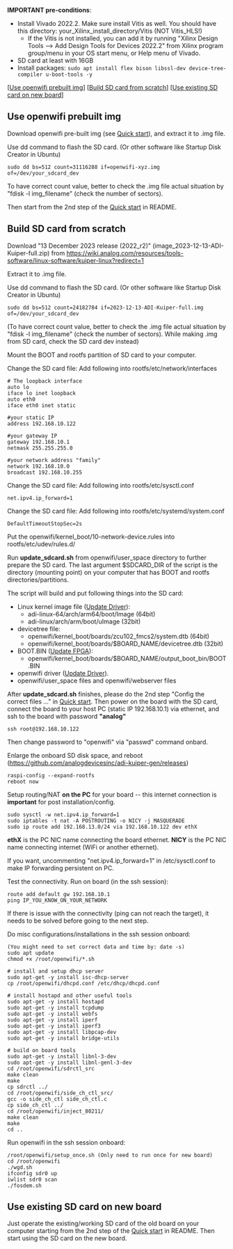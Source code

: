 **IMPORTANT pre-conditions**:
- Install Vivado 2022.2. Make sure install Vitis as well. You should have this directory: your_Xilinx_install_directory/Vitis (NOT Vitis_HLS!)
  - If the Vitis is not installed, you can add it by running "Xilinx Design Tools --> Add Design Tools for Devices 2022.2" from Xilinx program group/menu in your OS start menu, or Help menu of Vivado.
- SD card at least with 16GB
- Install packages: `sudo apt install flex bison libssl-dev device-tree-compiler u-boot-tools -y`

[[Use openwifi prebuilt img](#Use-openwifi-prebuilt-img)]
[[Build SD card from scratch](#Build-SD-card-from-scratch)]
[[Use existing SD card on new board](#Use-existing-SD-card-on-new-board)]

## Use openwifi prebuilt img

Download openwifi pre-built img (see [Quick start](../../README.md#quick-start)), and extract it to .img file.

Use dd command to flash the SD card. (Or other software like Startup Disk Creator in Ubuntu)
```
sudo dd bs=512 count=31116288 if=openwifi-xyz.img of=/dev/your_sdcard_dev
```
To have correct count value, better to check the .img file actual situation by "fdisk -l img_filename" (check the number of sectors).

Then start from the 2nd step of the [Quick start](../../README.md#quick-start) in README.

## Build SD card from scratch

Download "13 December 2023 release (2022_r2)" (image_2023-12-13-ADI-Kuiper-full.zip) from https://wiki.analog.com/resources/tools-software/linux-software/kuiper-linux?redirect=1

Extract it to .img file.

Use dd command to flash the SD card. (Or other software like Startup Disk Creator in Ubuntu)
```
sudo dd bs=512 count=24182784 if=2023-12-13-ADI-Kuiper-full.img of=/dev/your_sdcard_dev
```

(To have correct count value, better to check the .img file actual situation by "fdisk -l img_filename" (check the number of sectors). While making .img from SD card, check the SD card dev instead)

Mount the BOOT and rootfs partition of SD card to your computer.

Change the SD card file: Add following into rootfs/etc/network/interfaces
```
# The loopback interface
auto lo
iface lo inet loopback
auto eth0
iface eth0 inet static

#your static IP
address 192.168.10.122

#your gateway IP
gateway 192.168.10.1
netmask 255.255.255.0

#your network address "family"
network 192.168.10.0
broadcast 192.168.10.255
```

Change the SD card file: Add following into rootfs/etc/sysctl.conf
```
net.ipv4.ip_forward=1
```

Change the SD card file: Add following into rootfs/etc/systemd/system.conf
```
DefaultTimeoutStopSec=2s
```

Put the openwifi/kernel_boot/10-network-device.rules into rootfs/etc/udev/rules.d/

Run **update_sdcard.sh** from openwifi/user_space directory to further prepare the SD card. The last argument $SDCARD_DIR of the script is the directory (mounting point) on your computer that has BOOT and rootfs directories/partitions.

The script will build and put following things into the SD card:
  - Linux kernel image file ([Update Driver](../../README.md#Update-Driver)): 
    - adi-linux-64/arch/arm64/boot/Image (64bit)
    - adi-linux/arch/arm/boot/uImage (32bit)
  - devicetree file:
    - openwifi/kernel_boot/boards/zcu102_fmcs2/system.dtb (64bit)
    - openwifi/kernel_boot/boards/$BOARD_NAME/devicetree.dtb (32bit)
  - BOOT.BIN ([Update FPGA](../../README.md#Update-FPGA)):
    - openwifi/kernel_boot/boards/$BOARD_NAME/output_boot_bin/BOOT.BIN
  - openwifi driver ([Update Driver](../../README.md#Update-Driver)).
  - openwifi/user_space files and openwifi/webserver files

After **update_sdcard.sh** finishes, please do the 2nd step "Config the correct files ..." in [Quick start](../../README.md#quick-start). Then power on the board with the SD card, connect the board to your host PC (static IP 192.168.10.1) via ethernet, and ssh to the board with password **"analog"**
```
ssh root@192.168.10.122
```

Then change password to "openwifi" via "passwd" command onbard.

Enlarge the onboard SD disk space, and reboot (https://github.com/analogdevicesinc/adi-kuiper-gen/releases)
```
raspi-config --expand-rootfs
reboot now
```
Setup routing/NAT **on the PC** for your board -- this internet connection is **important** for post installation/config.
```
sudo sysctl -w net.ipv4.ip_forward=1
sudo iptables -t nat -A POSTROUTING -o NICY -j MASQUERADE
sudo ip route add 192.168.13.0/24 via 192.168.10.122 dev ethX
```
**ethX** is the PC NIC name connecting the board ethernet. **NICY** is the PC NIC name connecting internet (WiFi or another ethernet).

If you want, uncommenting "net.ipv4.ip_forward=1" in /etc/sysctl.conf to make IP forwarding persistent on PC.

Test the connectivity. Run on board (in the ssh session):
```
route add default gw 192.168.10.1
ping IP_YOU_KNOW_ON_YOUR_NETWORK
```
If there is issue with the connectivity (ping can not reach the target), it needs to be solved before going to the next step.

Do misc configurations/installations in the ssh session onboard:
```
(You might need to set correct data and time by: date -s)
sudo apt update
chmod +x /root/openwifi/*.sh

# install and setup dhcp server
sudo apt-get -y install isc-dhcp-server
cp /root/openwifi/dhcpd.conf /etc/dhcp/dhcpd.conf

# install hostapd and other useful tools
sudo apt-get -y install hostapd
sudo apt-get -y install tcpdump
sudo apt-get -y install webfs
sudo apt-get -y install iperf
sudo apt-get -y install iperf3
sudo apt-get -y install libpcap-dev
sudo apt-get -y install bridge-utils

# build on board tools
sudo apt-get -y install libnl-3-dev
sudo apt-get -y install libnl-genl-3-dev
cd /root/openwifi/sdrctl_src
make clean
make
cp sdrctl ../
cd /root/openwifi/side_ch_ctl_src/
gcc -o side_ch_ctl side_ch_ctl.c
cp side_ch_ctl ../
cd /root/openwifi/inject_80211/
make clean
make
cd ..
```

Run openwifi in the ssh session onboard:
```
/root/openwifi/setup_once.sh (Only need to run once for new board)
cd /root/openwifi
./wgd.sh
ifconfig sdr0 up
iwlist sdr0 scan
./fosdem.sh
```

## Use existing SD card on new board

Just operate the existing/working SD card of the old board on your computer starting from the 2nd step of the [Quick start](../../README.md#quick-start) in README. Then start using the SD card on the new board.
